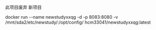 此项目废弃  新项目



docker run --name newstudyxxqg -d -p 8083:8080 -v /mnt/sda2/etc/newstudy/:/opt/config/ hcm33041/newstudyxxqg:latest
